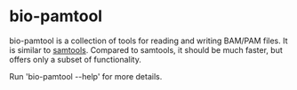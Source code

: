 # bio-pamtool

bio-pamtool is a collection of tools for reading and writing BAM/PAM files.  It
is similar to [samtools](http://www.htslib.org/). Compared to samtools, it
should be much faster, but offers only a subset of functionality.

Run 'bio-pamtool --help' for more details.
